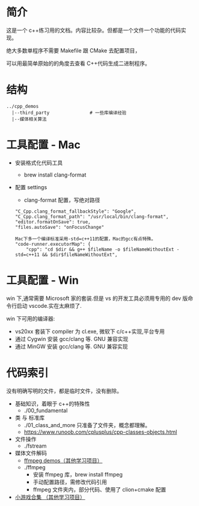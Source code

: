 # 简介

这是一个 c++练习用的文档。内容比较杂。但都是一个文件一个功能的代码实现。

绝大多数单程序不需要 Makefile 跟 CMake 去配置项目，

可以用最简单原始的的角度去查看 C++代码生成二进制程序。

# 结构

```text
../cpp_demos
  |--third_party               # 一些库编译经验
  |--媒体相关算法
```

# 工具配置 - Mac

- 安装格式化代码工具
  - brew install clang-format
- 配置 settings

  - clang-format 配置，写绝对路径

  ```text
  "C_Cpp.clang_format_fallbackStyle": "Google",
  "C_Cpp.clang_format_path": "/usr/local/bin/clang-format",
  "editor.formatOnSave": true,
  "files.autoSave": "onFocusChange"

  Mac下多一个编译标准采用-std=c++11的配置，Mac的gcc有点特殊。
  "code-runner.executorMap": {
      "cpp": "cd $dir && g++ $fileName -o $fileNameWithoutExt -std=c++11 && $dir$fileNameWithoutExt",
  ```

# 工具配置 - Win

win 下,通常需要 Microsoft 家的套装.但是 vs 的开发工具必须用专用的 dev 版命令行启动 vscode.实在太麻烦了.

win 下可用的编译器:

- vs20xx 套装下 compiler 为 cl.exe, 微软下 c/c++实现,平台专用
- 通过 Cygwin 安装 gcc/clang 等. GNU 兼容实现
- 通过 MinGW 安装 gcc/clang 等. GNU 兼容实现

# 代码索引

没有明确写明的文件，都是临时文件，没有删除。

- 基础知识，着眼于 c++的特殊性
  - ./00_fundamental
- 类 与 标准库
  - ./01_class_and_more 只准备了文件夹，概念都理解。
  - https://www.runoob.com/cplusplus/cpp-classes-objects.html
- 文件操作
  - ./fstream
- 媒体文件解码
  - [ffmpeg demos（其他学习项目）](https://github.com/liuyang-kevin/ffmpeg-tutorial)
  - ./ffmpeg
    - 安装 ffmpeg 库，brew install ffmpeg
    - 手动配置路径，需修改代码引用
    - ffmpeg 文件夹内，部分代码、使用了 clion+cmake 配置
- [小游戏合集 （其他学习项目）](https://github.com/liuyang-kevin/cpp_sample_games)
